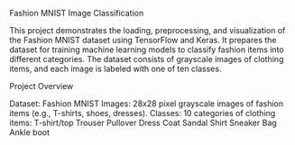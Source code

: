 Fashion MNIST Image Classification

This project demonstrates the loading, preprocessing, and visualization of the Fashion MNIST dataset using TensorFlow and Keras. It prepares the dataset for training machine learning models to classify fashion items into different categories. The dataset consists of grayscale images of clothing items, and each image is labeled with one of ten classes.

Project Overview

Dataset: Fashion MNIST
Images: 28x28 pixel grayscale images of fashion items (e.g., T-shirts, shoes, dresses).
Classes: 10 categories of clothing items:
T-shirt/top
Trouser
Pullover
Dress
Coat
Sandal
Shirt
Sneaker
Bag
Ankle boot
